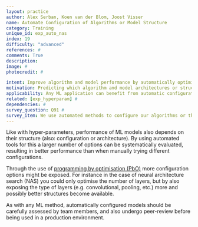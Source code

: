 ```yaml
---
layout: practice
author: Alex Serban, Koen van der Blom, Joost Visser
name: Automate Configuration of Algorithms or Model Structure
category: Training
unique_id: exp_auto_nas
index: 19
difficulty: "advanced"
references: #
comments: True
description:
image: #
photocredit: #

intent: Improve algorithm and model performance by automatically optimising their structures #
motivation: Predicting which algorithm and model architectures or structures are high-performing is very difficult, and trying different combinations is time-consuming. Optimisation tools are available to automate this. #
applicability: Any ML application can benefit from automatic configuration. #
related: [exp_hyperparam] #
dependencies: #
survey_question: Q91 #
survey_item: We use automated methods to configure our algorithms or the structure of our models.
---
```


Like with hyper-parameters, performance of ML models also depends on their structure (also: configuration or architecture). By using automated tools for this a larger number of options can be systematically evaluated, resulting in better performance than when manually trying different configurations.

Through the use of <a href="http://www.prog-by-opt.net/">programming by optimisation (PbO)</a> more configuration options might be exposed. For instance in the case of neural architecture search (NAS) you could only optimise the number of layers, but by also exposing the type of layers (e.g. convolutional, pooling, etc.) more and possibly better structures become available.

As with any ML method, automatically configured models should be carefully assessed by team members, and also undergo peer-review before being used in a production environment.

